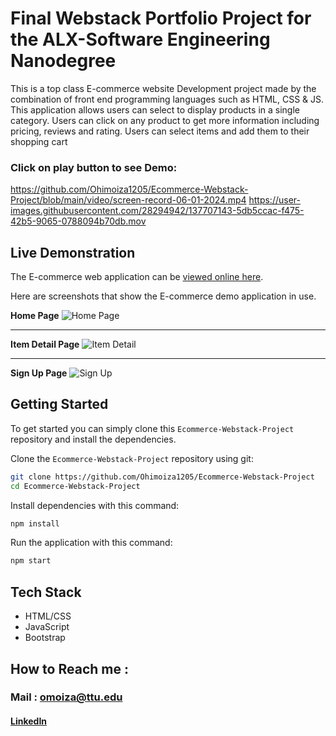 # Final Webstack Portfolio Project for the ALX-Software Engineering Nanodegree

This is a top class E-commerce website Development project made by the combination of front end programming languages such as HTML, CSS &amp; JS. This application allows users can select to display products in a single category. Users can click on any product to get more information including pricing, reviews and rating. Users can select items and add them to their shopping cart

### Click on play button to see Demo:
https://github.com/Ohimoiza1205/Ecommerce-Webstack-Project/blob/main/video/screen-record-06-01-2024.mp4
https://user-images.githubusercontent.com/28294942/137707143-5db5ccac-f475-42b5-9065-0788094b70db.mov

 ## Live Demonstration

The E-commerce web application can be [viewed online here](https://tech-bay.netlify.app/).

Here are screenshots that show the E-commerce demo application in use.

**Home Page**
![Home Page](https://github.com/Ohimoiza1205/Ecommerce-Webstack-Project/assets/163584196/6f9e0c1c-8841-4455-b0dd-264c2e2cd481)

---

**Item Detail Page**
![Item Detail](https://github.com/Ohimoiza1205/Ecommerce-Webstack-Project/assets/163584196/3fa468ea-136c-408a-989a-ce4ac4acae9b)

---

**Sign Up Page**
![Sign Up](https://github.com/Ohimoiza1205/Ecommerce-Webstack-Project/assets/163584196/171156c9-4d9c-4e69-a805-9b8c3334dd56)

## Getting Started
To get started  you can simply clone this `Ecommerce-Webstack-Project` repository and install the dependencies.

Clone the `Ecommerce-Webstack-Project` repository using git:

```bash
git clone https://github.com/Ohimoiza1205/Ecommerce-Webstack-Project
cd Ecommerce-Webstack-Project
```

Install dependencies with this command:
```bash
npm install
```

Run the application with this command:
```bash
npm start
```

## Tech Stack
* HTML/CSS
* JavaScript
* Bootstrap

## How to Reach me :
### Mail : omoiza@ttu.edu

#### [LinkedIn](https://www.linkedin.com/in/ohinoyi-moiza)
